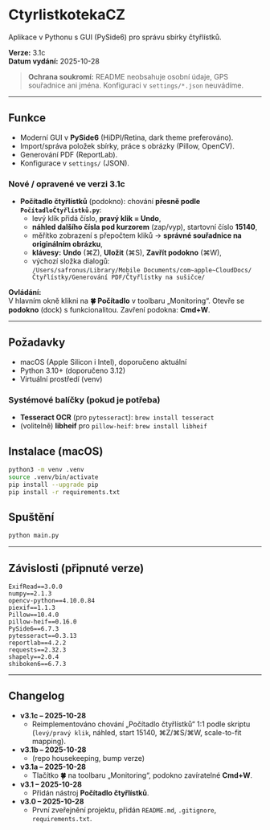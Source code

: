 # CtyrlistkotekaCZ

Aplikace v Pythonu s GUI (PySide6) pro správu sbírky čtyřlístků.

**Verze:** 3.1c  
**Datum vydání:** 2025-10-28

> **Ochrana soukromí:** README neobsahuje osobní údaje, GPS souřadnice ani jména. Konfiguraci v `settings/*.json` neuvádíme.

---

## Funkce
- Moderní GUI v **PySide6** (HiDPI/Retina, dark theme preferováno).
- Import/správa položek sbírky, práce s obrázky (Pillow, OpenCV).
- Generování PDF (ReportLab).
- Konfigurace v `settings/` (JSON).

### Nové / opravené ve verzi 3.1c
- **Počítadlo čtyřlístků** (podokno): chování **přesně podle `PočítadloČtyřlístků.py`**:
  - levý klik přidá číslo, **pravý klik = Undo**,
  - **náhled dalšího čísla pod kurzorem** (zap/vyp), startovní číslo **15140**,
  - měřítko zobrazení s přepočtem kliků → **správné souřadnice na originálním obrázku**,
  - **klávesy:** **Undo** (⌘Z), **Uložit** (⌘S), **Zavřít podokno** (⌘W),
  - výchozí složka dialogů:  
    `/Users/safronus/Library/Mobile Documents/com~apple~CloudDocs/Čtyřlístky/Generování PDF/Čtyřlístky na sušičce/`

**Ovládání:**  
V hlavním okně klikni na **🍀 Počítadlo** v toolbaru „Monitoring“. Otevře se **podokno** (dock) s funkcionalitou. Zavření podokna: **Cmd+W**.

---

## Požadavky
- macOS (Apple Silicon i Intel), doporučeno aktuální
- Python 3.10+ (doporučeno 3.12)
- Virtuální prostředí (venv)

### Systémové balíčky (pokud je potřeba)
- **Tesseract OCR** (pro `pytesseract`): `brew install tesseract`
- (volitelně) **libheif** pro `pillow-heif`: `brew install libheif`

## Instalace (macOS)
```bash
python3 -m venv .venv
source .venv/bin/activate
pip install --upgrade pip
pip install -r requirements.txt
```

## Spuštění
```bash
python main.py
```

---

## Závislosti (připnuté verze)
```text
ExifRead==3.0.0
numpy==2.1.3
opencv-python==4.10.0.84
piexif==1.1.3
Pillow==10.4.0
pillow-heif==0.16.0
PySide6==6.7.3
pytesseract==0.3.13
reportlab==4.2.2
requests==2.32.3
shapely==2.0.4
shiboken6==6.7.3
```

---

## Changelog
- **v3.1c – 2025-10-28**
  - Reimplementováno chování „Počítadlo čtyřlístků“ 1:1 podle skriptu (`levý/pravý klik`, náhled, start 15140, ⌘Z/⌘S/⌘W, scale-to-fit mapping).
- **v3.1b – 2025-10-28**  
  - (repo housekeeping, bump verze)  
- **v3.1a – 2025-10-28**
  - Tlačítko **🍀** na toolbaru „Monitoring“, podokno zavíratelné **Cmd+W**.
- **v3.1 – 2025-10-28**
  - Přidán nástroj **Počítadlo čtyřlístků**.
- **v3.0 – 2025-10-28**
  - První zveřejnění projektu, přidán `README.md`, `.gitignore`, `requirements.txt`.
